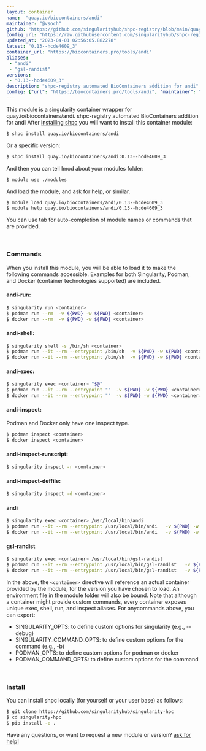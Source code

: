 ```yaml
---
layout: container
name:  "quay.io/biocontainers/andi"
maintainer: "@vsoch"
github: "https://github.com/singularityhub/shpc-registry/blob/main/quay.io/biocontainers/andi/container.yaml"
config_url: "https://raw.githubusercontent.com/singularityhub/shpc-registry/main/quay.io/biocontainers/andi/container.yaml"
updated_at: "2023-04-01 02:56:05.882278"
latest: "0.13--hcde4609_3"
container_url: "https://biocontainers.pro/tools/andi"
aliases:
 - "andi"
 - "gsl-randist"
versions:
 - "0.13--hcde4609_3"
description: "shpc-registry automated BioContainers addition for andi"
config: {"url": "https://biocontainers.pro/tools/andi", "maintainer": "@vsoch", "description": "shpc-registry automated BioContainers addition for andi", "latest": {"0.13--hcde4609_3": "sha256:281f7f10cd6af2eaa5055d61e95597085273a8c8952b94fc04e2d59c9d26d428"}, "tags": {"0.13--hcde4609_3": "sha256:281f7f10cd6af2eaa5055d61e95597085273a8c8952b94fc04e2d59c9d26d428"}, "docker": "quay.io/biocontainers/andi", "aliases": {"andi": "/usr/local/bin/andi", "gsl-randist": "/usr/local/bin/gsl-randist"}}
---
```


This module is a singularity container wrapper for quay.io/biocontainers/andi.
shpc-registry automated BioContainers addition for andi
After [installing shpc](#install) you will want to install this container module:


```bash
$ shpc install quay.io/biocontainers/andi
```

Or a specific version:

```bash
$ shpc install quay.io/biocontainers/andi:0.13--hcde4609_3
```

And then you can tell lmod about your modules folder:

```bash
$ module use ./modules
```

And load the module, and ask for help, or similar.

```bash
$ module load quay.io/biocontainers/andi/0.13--hcde4609_3
$ module help quay.io/biocontainers/andi/0.13--hcde4609_3
```

You can use tab for auto-completion of module names or commands that are provided.

<br>

### Commands

When you install this module, you will be able to load it to make the following commands accessible.
Examples for both Singularity, Podman, and Docker (container technologies supported) are included.

#### andi-run:

```bash
$ singularity run <container>
$ podman run --rm  -v ${PWD} -w ${PWD} <container>
$ docker run --rm  -v ${PWD} -w ${PWD} <container>
```

#### andi-shell:

```bash
$ singularity shell -s /bin/sh <container>
$ podman run --it --rm --entrypoint /bin/sh  -v ${PWD} -w ${PWD} <container>
$ docker run --it --rm --entrypoint /bin/sh  -v ${PWD} -w ${PWD} <container>
```

#### andi-exec:

```bash
$ singularity exec <container> "$@"
$ podman run --it --rm --entrypoint ""  -v ${PWD} -w ${PWD} <container> "$@"
$ docker run --it --rm --entrypoint ""  -v ${PWD} -w ${PWD} <container> "$@"
```

#### andi-inspect:

Podman and Docker only have one inspect type.

```bash
$ podman inspect <container>
$ docker inspect <container>
```

#### andi-inspect-runscript:

```bash
$ singularity inspect -r <container>
```

#### andi-inspect-deffile:

```bash
$ singularity inspect -d <container>
```


#### andi

```bash
$ singularity exec <container> /usr/local/bin/andi
$ podman run --it --rm --entrypoint /usr/local/bin/andi   -v ${PWD} -w ${PWD} <container> -c " $@"
$ docker run --it --rm --entrypoint /usr/local/bin/andi   -v ${PWD} -w ${PWD} <container> -c " $@"
```


#### gsl-randist

```bash
$ singularity exec <container> /usr/local/bin/gsl-randist
$ podman run --it --rm --entrypoint /usr/local/bin/gsl-randist   -v ${PWD} -w ${PWD} <container> -c " $@"
$ docker run --it --rm --entrypoint /usr/local/bin/gsl-randist   -v ${PWD} -w ${PWD} <container> -c " $@"
```



In the above, the `<container>` directive will reference an actual container provided
by the module, for the version you have chosen to load. An environment file in the
module folder will also be bound. Note that although a container
might provide custom commands, every container exposes unique exec, shell, run, and
inspect aliases. For anycommands above, you can export:

 - SINGULARITY_OPTS: to define custom options for singularity (e.g., --debug)
 - SINGULARITY_COMMAND_OPTS: to define custom options for the command (e.g., -b)
 - PODMAN_OPTS: to define custom options for podman or docker
 - PODMAN_COMMAND_OPTS: to define custom options for the command

<br>

### Install

You can install shpc locally (for yourself or your user base) as follows:

```bash
$ git clone https://github.com/singularityhub/singularity-hpc
$ cd singularity-hpc
$ pip install -e .
```

Have any questions, or want to request a new module or version? [ask for help!](https://github.com/singularityhub/singularity-hpc/issues)